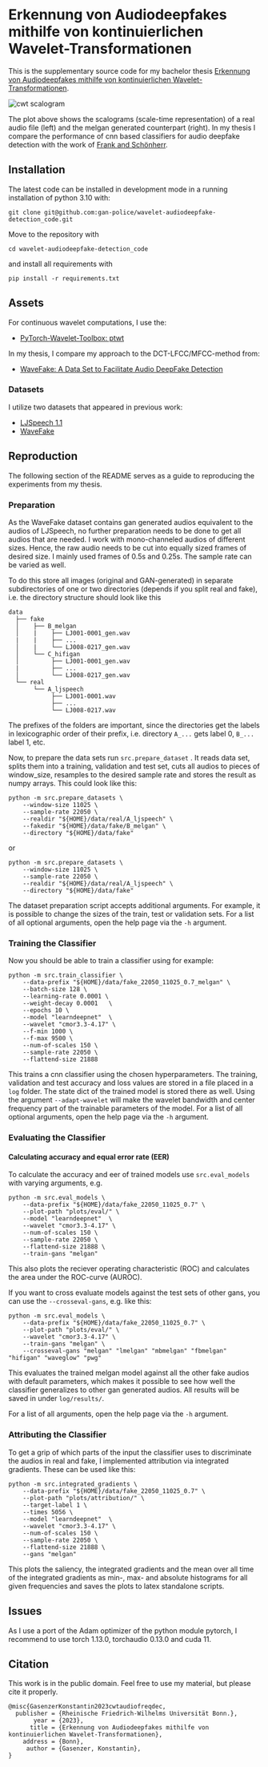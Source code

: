 # Erkennung von Audiodeepfakes mithilfe von kontinuierlichen Wavelet-Transformationen

This is the supplementary source code for my bachelor thesis [Erkennung von Audiodeepfakes mithilfe von kontinuierlichen Wavelet-Transformationen](https://github.com/gan-police/wavelet-audiodeepfake-detection_thesis).

![cwt scalogram](./img/cwt_visualization.png)

The plot above shows the scalograms (scale-time representation) of a real audio file (left) and the melgan generated
counterpart (right). In my thesis I compare the performance of cnn based classifiers for audio deepfake detection with the work of [Frank and Schönherr](https://github.com/RUB-SysSec/WaveFake).

## Installation 

The latest code can be installed in development mode in a running installation of python 3.10 with:

```shell
git clone git@github.com:gan-police/wavelet-audiodeepfake-detection_code.git
```
Move to the repository with
```shell
cd wavelet-audiodeepfake-detection_code
```
and install all requirements with
```shell
pip install -r requirements.txt
```

## Assets

For continuous wavelet computations, I use the:
- [PyTorch-Wavelet-Toolbox: ptwt](https://github.com/v0lta/PyTorch-Wavelet-Toolbox)

In my thesis, I compare my approach to the DCT-LFCC/MFCC-method from:
- [WaveFake: A Data Set to Facilitate Audio DeepFake Detection](https://github.com/RUB-SysSec/WaveFake)

### Datasets

I utilize two datasets that appeared in previous work:

- [LJSpeech 1.1](https://keithito.com/LJ-Speech-Dataset/)
- [WaveFake](https://github.com/RUB-SysSec/WaveFake)

## Reproduction

The following section of the README serves as a guide to reproducing the experiments from my thesis.

### Preparation

As the WaveFake dataset contains gan generated audios equivalent to the audios of LJSpeech, no further preparation needs to be done to get all audios that are needed. I work with mono-channeled audios of different sizes. Hence, the raw audio needs to be cut into equally sized frames of desired size. I mainly used frames of 0.5s and 0.25s. The sample rate can be varied as well.

To do this store all images (original and GAN-generated) in separate subdirectories of one or two directories (depends if you split real and fake), i.e. the directory structure should look like this

```
data
  ├── fake
  │    ├── B_melgan
  │    |    ├── LJ001-0001_gen.wav
  |    |    ├── ...
  │    |    └── LJ008-0217_gen.wav
  │    └── C_hifigan
  │         ├── LJ001-0001_gen.wav
  |         ├── ...
  │         └── LJ008-0217_gen.wav
  └── real
       └── A_ljspeech
            ├── LJ001-0001.wav
            ├── ...
            └── LJ008-0217.wav
```

The prefixes of the folders are important, since the directories get the labels in lexicographic order of their prefix, i.e. directory `A_...` gets label 0, `B_...` label 1, etc.

Now, to prepare the data sets run `src.prepare_dataset` . It reads data set, splits them into a training, validation and test set, cuts all audios to pieces of window_size, resamples to the desired sample rate and stores the result as numpy arrays. This could look like this:

```shell
python -m src.prepare_datasets \
    --window-size 11025 \
    --sample-rate 22050 \
    --realdir "${HOME}/data/real/A_ljspeech" \
    --fakedir "${HOME}/data/fake/B_melgan" \
    --directory "${HOME}/data/fake"
```
or
```shell
python -m src.prepare_datasets \
    --window-size 11025 \
    --sample-rate 22050 \
    --realdir "${HOME}/data/real/A_ljspeech" \
    --directory "${HOME}/data/fake"
```

The dataset preparation script accepts additional arguments. For example, it is possible to change the sizes of the train, test or validation sets. For a list of all optional arguments, open the help page via the `-h` argument.

### Training the Classifier

Now you should be able to train a classifier using for example:

```shell
python -m src.train_classifier \
    --data-prefix "${HOME}/data/fake_22050_11025_0.7_melgan" \
    --batch-size 128 \
    --learning-rate 0.0001 \
    --weight-decay 0.0001   \
    --epochs 10 \
    --model "learndeepnet"  \
    --wavelet "cmor3.3-4.17" \
    --f-min 1000 \
    --f-max 9500 \
    --num-of-scales 150 \
    --sample-rate 22050 \
    --flattend-size 21888
```

This trains a cnn classifier using the chosen hyperparameters. The training, validation and test accuracy and loss values are stored in a file placed in a `log` folder. The state dict of the trained model is stored there as well. Using the argument `--adapt-wavelet` will make the wavelet bandwidth and center frequency part of the trainable parameters of the model. For a list of all optional arguments, open the help page via the `-h` argument.

### Evaluating the Classifier

#### Calculating accuracy and equal error rate (EER)

To calculate the accuracy and eer of trained models use `src.eval_models` with varying arguments, e.g.
```shell
python -m src.eval_models \
    --data-prefix "${HOME}/data/fake_22050_11025_0.7" \
    --plot-path "plots/eval/" \
    --model "learndeepnet"  \
    --wavelet "cmor3.3-4.17" \
    --num-of-scales 150 \
    --sample-rate 22050 \
    --flattend-size 21888 \
    --train-gans "melgan"
```
This also plots the reciever operating characteristic (ROC) and calculates the area under the ROC-curve (AUROC).

If you want to cross evaluate models against the test sets of other gans, you can use the `--crosseval-gans`, e.g. like this:
```shell
python -m src.eval_models \
    --data-prefix "${HOME}/data/fake_22050_11025_0.7" \
    --plot-path "plots/eval/" \
    --wavelet "cmor3.3-4.17" \
    --train-gans "melgan" \
    --crosseval-gans "melgan" "lmelgan" "mbmelgan" "fbmelgan" "hifigan" "waveglow" "pwg"
```
This evaluates the trained melgan model against all the other fake audios with default parameters, which makes it possible to see how well the classifier generalizes to other gan generated audios. All results will be saved in under `log/results/`.

For a list of all arguments, open the help page via the `-h` argument.


### Attributing the Classifier

To get a grip of which parts of the input the classifier uses to discriminate the audios in real and fake, I implemented attribution via integrated gradients. These can be used like this:
```shell
python -m src.integrated_gradients \
    --data-prefix "${HOME}/data/fake_22050_11025_0.7" \
    --plot-path "plots/attribution/" \
    --target-label 1 \
    --times 5056 \
    --model "learndeepnet"  \
    --wavelet "cmor3.3-4.17" \
    --num-of-scales 150 \
    --sample-rate 22050 \
    --flattend-size 21888 \
    --gans "melgan"
```
This plots the saliency, the integrated gradients and the mean over all time of the integrated gradients as min-, max- and absolute histograms for all given frequencies and saves the plots to latex standalone scripts.


## Issues
As I use a port of the Adam optimizer of the python module pytorch, I recommend to use torch 1.13.0, torchaudio 0.13.0 and cuda 11.

## Citation
This work is in the public domain. Feel free to use my material, but please cite it properly.
```
@misc{GasenzerKonstantin2023cwtaudiofreqdec,
  publisher = {Rheinische Friedrich-Wilhelms Universität Bonn.},
       year = {2023},
      title = {Erkennung von Audiodeepfakes mithilfe von kontinuierlichen Wavelet-Transformationen},
    address = {Bonn},
     author = {Gasenzer, Konstantin},
}
```

